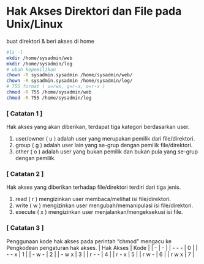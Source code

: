 # Hak Akses Direktori dan File pada Unix/Linux

buat direktori & beri akses di home
```sh
#ls -l
mkdir /home/sysadmin/web
mkdir /home/sysadmin/log
# ubah kepemilikan
chown -R sysadmin.sysadmin /home/sysadmin/web/
chown -R sysadmin.sysadmin /home/sysadmin/log/
# 755 format ( u=rwx, g=r-x, o=r-x )
chmod -R 755 /home/sysadmin/web
chmod -R 755 /home/sysadmin/log
```
### [ Catatan 1 ]
Hak akses yang akan diberikan, terdapat tiga kategori berdasarkan user.
1. user/owner ( u ) adalah user yang merupakan pemilik dari file/direktori.
2. group ( g ) adalah user lain yang se-grup dengan pemilik file/direktori.
3. other ( o ) adalah user yang bukan pemilik dan bukan pula yang se-grup
dengan pemilik.
### [ Catatan 2 ]
Hak akses yang diberikan terhadap file/direktori terdiri dari tiga jenis.
1. read ( r ) mengizinkan user membaca/melihat isi file/direktori.
2. write ( w ) mengizinkan user mengubah/memanipulasi isi file/direktori.
3. execute ( x ) mengizinkan user menjalankan/mengeksekusi isi file.
### [ Catatan 3 ]
Penggunaan kode hak akses pada perintah “chmod” mengacu ke Pengkodean pengaturan hak akses.
| Hak Akses | Kode |
| - | - |
| - - - | 0 |
| - - x | 1 |
| - w - | 2 |
| - w x | 3 |
| r - - | 4 |
| r - x | 5 |
| r w - | 6 |
| r w x | 7 |
